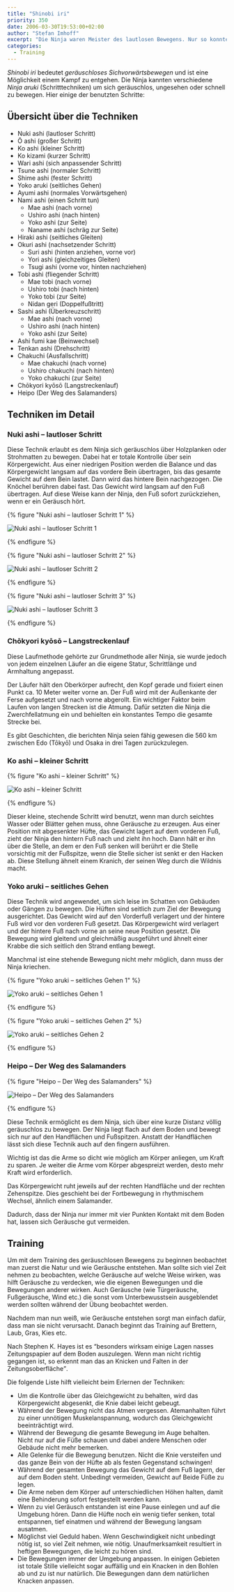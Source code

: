 ```yaml
---
title: "Shinobi iri"
priority: 350
date: 2006-03-30T19:53:00+02:00
author: "Stefan Imhoff"
excerpt: "Die Ninja waren Meister des lautlosen Bewegens. Nur so konnten sie ihre Infiltration des feindlichen Gebietes unbemerkt durchführen. Neben den Schleichtechniken kannten sie aber auch noch eine große Anzahl von Lauf- und Spezialtechniken für verschiedene Bodenbeschaffenheiten."
categories:
  - Training
---
```


_Shinobi iri_ bedeutet _geräuschloses Sichvorwärtsbewegen_ und ist eine Möglichkeit einem Kampf zu entgehen. Die Ninja kannten verschiedene _Ninja aruki_ (Schritttechniken) um sich geräuschlos, ungesehen oder schnell zu bewegen. Hier einige der benutzten Schritte:

## Übersicht über die Techniken

- Nuki ashi (lautloser Schritt)
- Ō ashi (großer Schritt)
- Ko ashi (kleiner Schritt)
- Ko kizami (kurzer Schritt)
- Wari ashi (sich anpassender Schritt)
- Tsune ashi (normaler Schritt)
- Shime ashi (fester Schritt)
- Yoko aruki (seitliches Gehen)
- Ayumi ashi (normales Vorwärtsgehen)
- Nami ashi (einen Schritt tun)
  - Mae ashi (nach vorne)
  - Ushiro ashi (nach hinten)
  - Yoko ashi (zur Seite)
  - Naname ashi (schräg zur Seite)
- Hiraki ashi (seitliches Gleiten)
- Okuri ashi (nachsetzender Schritt)
  - Suri ashi (hinten anziehen, vorne vor)
  - Yori ashi (gleichzeitiges Gleiten)
  - Tsugi ashi (vorne vor, hinten nachziehen)
- Tobi ashi (fliegender Schritt)
  - Mae tobi (nach vorne)
  - Ushiro tobi (nach hinten)
  - Yoko tobi (zur Seite)
  - Nidan geri (Doppelfußtritt)
- Sashi ashi (Überkreuzschritt)
  - Mae ashi (nach vorne)
  - Ushiro ashi (nach hinten)
  - Yoko ashi (zur Seite)
- Ashi fumi kae (Beinwechsel)
- Tenkan ashi (Drehschritt)
- Chakuchi (Ausfallschritt)
  - Mae chakuchi (nach vorne)
  - Ushiro chakuchi (nach hinten)
  - Yoko chakuchi (zur Seite)
- Chōkyori kyōsō (Langstreckenlauf)
- Heipo (Der Weg des Salamanders)

## Techniken im Detail

### Nuki ashi – lautloser Schritt

Diese Technik erlaubt es dem Ninja sich geräuschlos über Holzplanken oder Strohmatten zu bewegen. Dabei hat er totale Kontrolle über sein Körpergewicht. Aus einer niedrigen Position werden die Balance und das Körpergewicht langsam auf das vordere Bein übertragen, bis das gesamte Gewicht auf dem Bein lastet. Dann wird das hintere Bein nachgezogen. Die Knöchel berühren dabei fast. Das Gewicht wird langsam auf den Fuß übertragen. Auf diese Weise kann der Ninja, den Fuß sofort zurückziehen, wenn er ein Geräusch hört.

{% figure "Nuki ashi – lautloser Schritt 1" %}

![Nuki ashi – lautloser Schritt 1](/assets/images/book/iri-nukiashi1.jpg)

{% endfigure %}

{% figure "Nuki ashi – lautloser Schritt 2" %}

![Nuki ashi – lautloser Schritt 2](/assets/images/book/iri-nukiashi2.jpg)

{% endfigure %}

{% figure "Nuki ashi – lautloser Schritt 3" %}

![Nuki ashi – lautloser Schritt 3](/assets/images/book/iri-nukiashi3.jpg)

{% endfigure %}

### Chōkyori kyōsō – Langstreckenlauf

Diese Laufmethode gehörte zur Grundmethode aller Ninja, sie wurde jedoch von jedem einzelnen Läufer an die eigene Statur, Schrittlänge und Armhaltung angepasst.

Der Läufer hält den Oberkörper aufrecht, den Kopf gerade und fixiert einen Punkt ca. 10 Meter weiter vorne an. Der Fuß wird mit der Außenkante der Ferse aufgesetzt und nach vorne abgerollt. Ein wichtiger Faktor beim Laufen von langen Strecken ist die Atmung. Dafür setzten die Ninja die Zwerchfellatmung ein und behielten ein konstantes Tempo die gesamte Strecke bei.

Es gibt Geschichten, die berichten Ninja seien fähig gewesen die 560 km zwischen Edo (Tōkyō) und Osaka in drei Tagen zurückzulegen.

### Ko ashi – kleiner Schritt

{% figure "Ko ashi – kleiner Schritt" %}

![Ko ashi – kleiner Schritt](/assets/images/book/iri-koashi.jpg)

{% endfigure %}

Dieser kleine, stechende Schritt wird benutzt, wenn man durch seichtes Wasser oder Blätter gehen muss, ohne Geräusche zu erzeugen. Aus einer Position mit abgesenkter Hüfte, das Gewicht lagert auf dem vorderen Fuß, zieht der Ninja den hintern Fuß nach und zieht ihn hoch. Dann hält er ihn über die Stelle, an dem er den Fuß senken will berührt er die Stelle vorsichtig mit der Fußspitze, wenn die Stelle sicher ist senkt er den Hacken ab. Diese Stellung ähnelt einem Kranich, der seinen Weg durch die Wildnis macht.

### Yoko aruki – seitliches Gehen

Diese Technik wird angewendet, um sich leise im Schatten von Gebäuden oder Gängen zu bewegen. Die Hüften sind seitlich zum Ziel der Bewegung ausgerichtet. Das Gewicht wird auf den Vorderfuß verlagert und der hintere Fuß wird vor den vorderen Fuß gesetzt. Das Körpergewicht wird verlagert und der hintere Fuß nach vorne an seine neue Position gesetzt. Die Bewegung wird gleitend und gleichmäßig ausgeführt und ähnelt einer Krabbe die sich seitlich den Strand entlang bewegt.

Manchmal ist eine stehende Bewegung nicht mehr möglich, dann muss der Ninja kriechen.

{% figure "Yoko aruki – seitliches Gehen 1" %}

![Yoko aruki – seitliches Gehen 1](/assets/images/book/iri-yokoaruki1.jpg)

{% endfigure %}

{% figure "Yoko aruki – seitliches Gehen 2" %}

![Yoko aruki – seitliches Gehen 2](/assets/images/book/iri-yokoaruki2.jpg)

{% endfigure %}

### Heipo – Der Weg des Salamanders

{% figure "Heipo – Der Weg des Salamanders" %}

![Heipo – Der Weg des Salamanders](/assets/images/book/iri-salamander.jpg)

{% endfigure %}

Diese Technik ermöglicht es dem Ninja, sich über eine kurze Distanz völlig geräuschlos zu bewegen. Der Ninja liegt flach auf dem Boden und bewegt sich nur auf den Handflächen und Fußspitzen. Anstatt der Handflächen lässt sich diese Technik auch auf den fingern ausführen.

Wichtig ist das die Arme so dicht wie möglich am Körper anliegen, um Kraft zu sparen. Je weiter die Arme vom Körper abgespreizt werden, desto mehr Kraft wird erforderlich.

Das Körpergewicht ruht jeweils auf der rechten Handfläche und der rechten Zehenspitze. Dies geschieht bei der Fortbewegung in rhythmischem Wechsel, ähnlich einem Salamander.

Dadurch, dass der Ninja nur immer mit vier Punkten Kontakt mit dem Boden hat, lassen sich Geräusche gut vermeiden.

## Training

Um mit dem Training des geräuschlosen Bewegens zu beginnen beobachtet man zuerst die Natur und wie Geräusche entstehen. Man sollte sich viel Zeit nehmen zu beobachten, welche Geräusche auf welche Weise wirken, was hilft Geräusche zu verdecken, wie die eigenen Bewegungen und die Bewegungen anderer wirken. Auch Geräusche (wie Türgeräusche, Fußgeräusche, Wind etc.) die sonst vom Unterbewusstsein ausgeblendet werden sollten während der Übung beobachtet werden.

Nachdem man nun weiß, wie Geräusche entstehen sorgt man einfach dafür, dass man sie nicht verursacht. Danach beginnt das Training auf Brettern, Laub, Gras, Kies etc.

Nach Stephen K. Hayes ist es <q>besonders wirksam einige Lagen nasses Zeitungspapier auf dem Boden auszulegen. Wenn man nicht richtig gegangen ist, so erkennt man das an Knicken und Falten in der Zeitungsoberfläche</q>.

Die folgende Liste hilft vielleicht beim Erlernen der Techniken:

- Um die Kontrolle über das Gleichgewicht zu behalten, wird das Körpergewicht abgesenkt, die Knie dabei leicht gebeugt.
- Während der Bewegung nicht das Atmen vergessen. Atemanhalten führt zu einer unnötigen Muskelanspannung, wodurch das Gleichgewicht beeinträchtigt wird.
- Während der Bewegung die gesamte Bewegung im Auge behalten. Nicht nur auf die Füße schauen und dabei andere Menschen oder Gebäude nicht mehr bemerken.
- Alle Gelenke für die Bewegung benutzen. Nicht die Knie versteifen und das ganze Bein von der Hüfte ab als festen Gegenstand schwingen!
- Während der gesamten Bewegung das Gewicht auf dem Fuß lagern, der auf dem Boden steht. Unbedingt vermeiden, Gewicht auf Beide Füße zu legen.
- Die Arme neben dem Körper auf unterschiedlichen Höhen halten, damit eine Behinderung sofort festgestellt werden kann.
- Wenn zu viel Geräusch entstanden ist eine Pause einlegen und auf die Umgebung hören. Dann die Hüfte noch ein wenig tiefer senken, total entspannen, tief einatmen und während der Bewegung langsam ausatmen.
- Möglichst viel Geduld haben. Wenn Geschwindigkeit nicht unbedingt nötig ist, so viel Zeit nehmen, wie nötig. Unaufmerksamkeit resultiert in heftigen Bewegungen, die leicht zu hören sind.
- Die Bewegungen immer der Umgebung anpassen. In einigen Gebieten ist totale Stille vielleicht sogar auffällig und ein Knacken in den Bohlen ab und zu ist nur natürlich. Die Bewegungen dann dem natürlichen Knacken anpassen.
